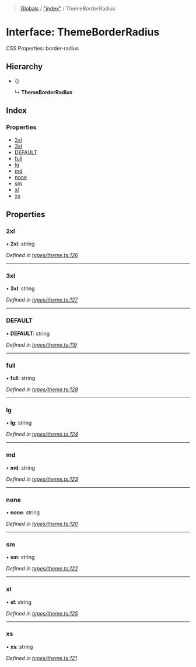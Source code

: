 > [Globals](../README.md) / ["index"](../modules/_index_.md) / ThemeBorderRadius

# Interface: ThemeBorderRadius

CSS Properties: border-radius

## Hierarchy

- {}

  ↳ **ThemeBorderRadius**

## Index

### Properties

- [2xl](_index_.themeborderradius.md#2xl)
- [3xl](_index_.themeborderradius.md#3xl)
- [DEFAULT](_index_.themeborderradius.md#default)
- [full](_index_.themeborderradius.md#full)
- [lg](_index_.themeborderradius.md#lg)
- [md](_index_.themeborderradius.md#md)
- [none](_index_.themeborderradius.md#none)
- [sm](_index_.themeborderradius.md#sm)
- [xl](_index_.themeborderradius.md#xl)
- [xs](_index_.themeborderradius.md#xs)

## Properties

### 2xl

• **2xl**: string

_Defined in [types/theme.ts:126](https://github.com/kenoxa/beamwind/blob/main/packages/beamwind/src/types/theme.ts#L126)_

---

### 3xl

• **3xl**: string

_Defined in [types/theme.ts:127](https://github.com/kenoxa/beamwind/blob/main/packages/beamwind/src/types/theme.ts#L127)_

---

### DEFAULT

• **DEFAULT**: string

_Defined in [types/theme.ts:119](https://github.com/kenoxa/beamwind/blob/main/packages/beamwind/src/types/theme.ts#L119)_

---

### full

• **full**: string

_Defined in [types/theme.ts:128](https://github.com/kenoxa/beamwind/blob/main/packages/beamwind/src/types/theme.ts#L128)_

---

### lg

• **lg**: string

_Defined in [types/theme.ts:124](https://github.com/kenoxa/beamwind/blob/main/packages/beamwind/src/types/theme.ts#L124)_

---

### md

• **md**: string

_Defined in [types/theme.ts:123](https://github.com/kenoxa/beamwind/blob/main/packages/beamwind/src/types/theme.ts#L123)_

---

### none

• **none**: string

_Defined in [types/theme.ts:120](https://github.com/kenoxa/beamwind/blob/main/packages/beamwind/src/types/theme.ts#L120)_

---

### sm

• **sm**: string

_Defined in [types/theme.ts:122](https://github.com/kenoxa/beamwind/blob/main/packages/beamwind/src/types/theme.ts#L122)_

---

### xl

• **xl**: string

_Defined in [types/theme.ts:125](https://github.com/kenoxa/beamwind/blob/main/packages/beamwind/src/types/theme.ts#L125)_

---

### xs

• **xs**: string

_Defined in [types/theme.ts:121](https://github.com/kenoxa/beamwind/blob/main/packages/beamwind/src/types/theme.ts#L121)_
